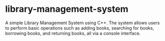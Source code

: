 # library-management-system
A simple Library Management System using C++. The system allows users to perform basic operations such as adding books, searching for books, borrowing books, and returning books, all via a console interface.

